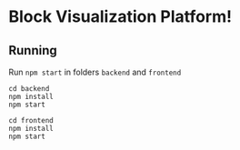 # Block Visualization Platform! 

## Running

Run `npm start` in folders `backend` and `frontend`

```
cd backend
npm install
npm start
```

```
cd frontend
npm install
npm start
```

